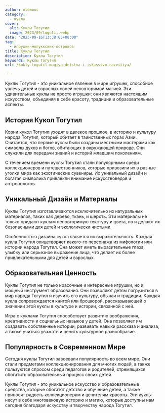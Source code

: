 ```yaml
---
author: olomouc
category:
  - куклы
cover:
  alt: Куклы Тогутил
  image: 2023/09/togutil.webp
date: "2023-09-16T13:38:05+00:00"
tag:
  - игрушки-молуккских-островов
title: Куклы Тогутил
description: Куклы Тогутил
keywords: Куклы Тогутил
url: /kukly-togutil-magiya-detstva-i-iskusstvo-razvitiya/

---
```

Куклы Тогутил \- это уникальное явление в мире игрушек, способное увлечь детей и взрослых своей неповторимой магией. Эти удивительные куклы не просто игрушки; они являются настоящим искусством, объединяя в себе красоту, традиции и образовательные аспекты.

## История Кукол Тогутил

Корни кукол Тогутил уходят в далекое прошлое, в историю и культуру народа Тогутил, который обитает в таинственных горах Азии. Считается, что первые куклы были созданы местными мастерами как символы духов и богов, обитающих в окружающей природе. Они служили для передачи знаний и историй младшим поколениям.

С течением времени куклы Тогутил стали популярными среди коллекционеров и путешественников, которые привозили их в разные уголки мира как экзотические сувениры. Их уникальный дизайн и богатая символика привлекли внимание искусствоведов и антропологов.

## Уникальный Дизайн и Материалы

Куклы Тогутил изготавливаются исключительно из натуральных материалов, таких как дерево, ткань, и шерсть. Эти материалы не только придают куклам неповторимую текстуру и цвета, но и делают их безопасными для детей и экологически чистыми.

Особенностью дизайна кукол является их выразительность. Каждая кукла Тогутил олицетворяет какого-то персонажа из мифологии или истории народа Тогутил. Она может иметь выразительные глаза, улыбку или серьезное выражение лица, что делает их более привлекательными для детей и взрослых.

## Образовательная Ценность

Куклы Тогутил не только красочные и интересные игрушки, но и мощный инструмент образования. Они позволяют детям погрузиться в мир народа Тогутил и изучить его культуру, обычаи и традиции. Каждая кукла сопровождается книгой или брошюрой, рассказывающей о значении этой куклы в культуре и истории, связанной с ней.

Игра с куклами Тогутил способствует развитию воображения, креативности и социальных навыков у детей. Она позволяет им создавать собственные истории, развивать навыки рассказа и анализа, а также учиться уважать и ценить культурное разнообразие.

## Популярность в Современном Мире

Сегодня куклы Тогутил завоевали популярность во всем мире. Они стали предметами коллекционирования для многих людей, а также пользуются спросом среди педагогов и родителей, стремящихся обогатить образовательный процесс своих детей.

Куклы Тогутил \- это уникальное искусство и образовательные средства, которые обогатят детство и обучение детей, а также приносят радость коллекционерам и ценителям красоты. Эти куклы несут в себе многовековую историю и магию, которые доступны нам сегодня благодаря искусству и творчеству народа Тогутил.
